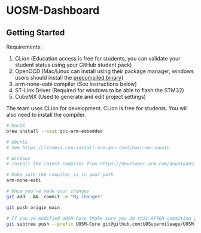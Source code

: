 # UOSM-Dashboard
## Getting Started

Requirements:
1. CLion (Education access is free for students, you can validate your student status using your GitHub student pack)
2. OpenOCD (Mac/Linux can install using their package manager, windows users should install the [precompiled binary](https://github.com/xpack-dev-tools/openocd-xpack/releases))
3. arm-none-eabi compiler (See instructions below)
4. ST-Link Driver (Required for windows to be able to flash the STM32)
5. CubeMX (Used to generate and edit project settings)

The team uses CLion for development. CLion is free for students. You will also need to install the compiler.

```bash
# MacOS
brew install --cask gcc-arm-embedded

# Ubuntu
# See https://lindevs.com/install-arm-gnu-toolchain-on-ubuntu

# Windows
# Install the latest compiler from https://developer.arm.com/downloads/-/gnu-rm

# Make sure the compiler is in your path
arm-none-eabi
```

```bash
# Once you've made your changes
git add . &&  commit -m "My changes"

git push origin main

# If you've modified UOSM-Core (Make sure you do this AFTER commiting your changes)
git subtree push --prefix UOSM-Core git@github.com:UOSupermileage/UOSM-Core.git main
```
